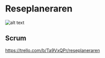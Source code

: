 # Reseplaneraren
![alt text](http://www.rolburbank.org/images/google-play-icon-small.png "Get it on Google Play")

## Scrum
https://trello.com/b/Ta9VxQPr/reseplaneraren
